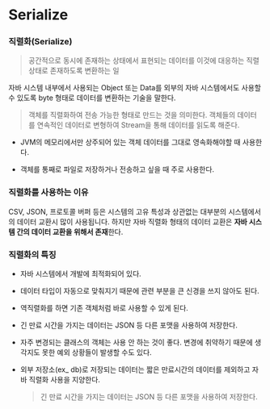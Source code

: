 # Serialize



### 직렬화(Serialize)

> 공간적으로 동시에 존재하는 상태에서 표현되는 데이터를 이것에 대응하는 직렬 상태로 존재하도록 변환하는 일 

자바 시스템 내부에서 사용되는 Object 또는 Data를 외부의 자바 시스템에서도 사용할 수 있도록 byte 형태로 데이터를 변환하는 기술을 말한다.

> 객체를 직렬화하여 전송 가능한 형태로 만드는 것을 의미한다. 객체들의 데이터를 연속적인 데이터로 변형하여 Stream을 통해 데이터를 읽도록 해준다.

+ JVM의 메모리에서만 상주되어 있는 객체 데이터를 그대로 영속화해야할 때 사용한다. 

+ 객체를 통째로 파일로 저장하거나 전송하고 싶을 때 주로 사용한다.



### 직렬화를 사용하는 이유

CSV, JSON, 프로토콜 버퍼 등은 시스템의 고유 특성과 상관없는 대부분의 시스템에서의 데이터 교환시 많이 사용됩니다. 하지만 자바 직렬화 형태의 데이터 교환은 **자바 시스템 간의 데이터 교환을 위해서 존재**한다.



### 직렬화의 특징

+ 자바 시스템에서 개발에 최적화되어 있다.

+ 데이터 타입이 자동으로 맞춰지기 때문에 관련 부분을 큰 신경을 쓰지 않아도 된다.

+ 역직렬화를 하면 기존 객체처럼 바로 사용할 수 있게 된다.

+ 긴 만료 시간을 가지는 데이터는 JSON 등 다른 포맷을 사용하여 저장한다.

+ 자주 변경되는 클래스의 객체는 사용 안 하는 것이 좋다. 변경에 취약하기 때문에 생각지도 못한 예외 상황들이 발생할 수도 있다.

+ 외부 저장소(ex_ db)로 저장되는 데이터는 짧은 만료시간의 데이터를 제외하고 자바 직렬화 사용을 지양한다. 

  > 긴 만료 시간을 가지는 데이터는 JSON 등 다른 포맷을 사용하여 저장한다.